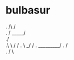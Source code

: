 # bulbasur
.  /\       /\
. /  \_____/  \
./             \
.\    \   /    /
. \    \_/    /
.  \_________/
.    /     \
.   /       \
